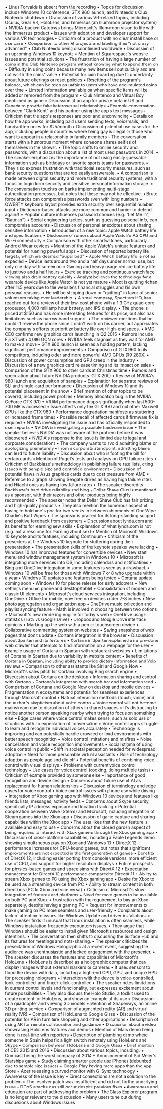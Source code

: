 • Linus Torvalds is absent from the recording
• Topics for discussion include Windows 10 conference, GTX 960 launch, and Nintendo's Club Nintendo shutdown
• Discussion of various VR-related topics, including Oculus, Gear VR, HoloLens, and Immersus (an Illumaroon projector system)
• NVIDIA-backed Catopsys brings Microsoft's Illumaroon vision to life with the Immersus product
• Issues with adoption and developer support for various VR technologies
• Criticism of a product with no clear install base or use case
• Comparison to other AI projects and labeling it as "not crazy advanced"
• Club Nintendo being discontinued worldwide
• Discussion of an upcoming Windows 10 keynote
• Mention of Squarespace's website issues and potential solutions
• The frustration of having a large number of coins in the Club Nintendo program without knowing what to spend them on
• Difficulty in using coins because many new items sell out quickly and are not worth the coins' value
• Potential for coin hoarding due to uncertainty about future offerings or reset policies
• Resetting of the program's balance, which can be seen as unfair to users who have accumulated coins over time
• Limited information available on when specific items will be added or removed from the program
• Club Nintendo and Virtual Boy mentioned as gone
• Discussion of an app for private beta in US and Canada to provide fake heterosexual relationships
• Example conversation between "Clark Kent" and his partner using the app's text messages
• Criticism that the app's responses are poor and unconvincing
• Details on how the app works, including paid users sending texts, voicemails, and handwritten notes for $25/month
• Discussion of potential use cases for the app, including people in countries where being gay is illegal or those who want to appear in a relationship to family members
• The conversation starts with a humorous moment where someone shares selfies of themselves in the shower.
• The topic shifts to online security and passwords, with a discussion about a list of most used passwords in 2014.
• The speaker emphasizes the importance of not using easily guessable information such as birthdays or favorite sports teams for passwords.
• They also express frustration with traditional security measures, such as bank security questions that are too easily answerable.
• A comparison is made between digital security and more traditional security systems, with a focus on login form security and sensitive personal information storage.
• The conversation touches on banks implementing multi-stage authentication processes, but notes that these may not be effective.
• Brute force attacks can compromise passwords even with long numbers
• QWERTY keyboard layout provides extra security over sequential number input
• Dictionary-based attacks are more common and harder to defend against
• Popular culture influences password choices (e.g. "Let Me In", "Batman")
• Social engineering tactics, such as guessing personal info, can compromise accounts
• Discussion of personal anecdotes about sharing sensitive information
• Introduction of a new topic: Apple Watch battery life and specifications
• Disclosure of rumors about Apple Watch's A5 CPU and Wi-Fi connectivity
• Comparison with other smartwatches, particularly Android Wear devices
• Mention of the Apple Watch's unique features and potential for running powerful apps
• Discussion of reported battery life targets, which are deemed "super bad"
• Apple Watch battery life is not as expected
• Device lasts around two and a half days under normal use, but only one day with screen on
• Gaming and heavy usage reduce battery life to just two and a half hours
• Exercise tracking and continuous watch face viewing also drain battery quickly
• Analyst believes the technology for a wearable device like Apple Watch is not yet mature
• Moot is quitting 4chan after 11.5 years due to the website's financial struggles and his own personal reasons.
• He will be stepping down or "quitting" in favor of senior volunteers taking over leadership.
• A small company, Spectrum HQ, has reached out for a review of their low-cost phone with a 1.3 GHz quad-core processor, 4,000 milliamp hour battery, and IPS display.
• The phone is priced at $150 and has some interesting features for its price, but also has limitations such as narrow band support.
• The reviewer mentions that he couldn't review the phone since it didn't work on his carrier, but appreciates the company's efforts to prioritize battery life over high-end specs.
• AMD CEO confirms new graphics cards launching in Q2 2015
• Rumors include Fiji XT with 4,096 GCN cores
• NVIDIA feels stagnant as they wait for AMD to make a move
• GTX 960 launch is seen as a holding pattern, lacking significant performance improvements
• Comparison of GTX 960 to its competitors, including older and more powerful AMD GPUs (R9 280X)
• Discussion of power consumption and GPU creep in the industry
• Discussion of a new graphics card release timing and its impact on sales
• Comparison of the GTX 960 to other cards at Christmas time
• Rumors and speculation about future NVIDIA products (GTX 200)
• Review of NVIDIA's 980 launch and acquisition of samples
• Explanation for separate reviews of SLI and single-card performance
• Discussion of Windows 10 and its potential placement in the show
• Brief mention of other topics to be covered, including power profiles
• Memory allocation bug in the NVIDIA GeForce GTX 970
• VRAM performance drops significantly when last 500-700 MB is accessed
• Issue affects only the GTX 970 and not other Maxwell GPUs like the GTX 980
• Performance degradation manifests as stuttering or increased frame times
• Possible recall of affected cards if firmware fix is required
• NVIDIA investigating the issue and has officially responded to user reports
• NVIDIA is investigating a possible hardware issue
• The speaker believes NVIDIA was not aware of the problem before it was discovered
• NVIDIA's response to the issue is limited due to legal and corporate considerations
• The company wants to avoid admitting blame or apologizing prematurely
• From a corporate standpoint, admitting blame can lead to future liability
• Discussion about who is footing the bill for certain cards
• Mention of Puget's tests and analysis on GPU failure rates
• Criticism of Backblaze's methodology in publishing failure rate lists, citing issues with sample size and controlled environment
• Discussion of potential flaws in Asus graphics cards due to cost pressure from AMD
• Reference to a graph showing Seagate drives as having high failure rates and Hitachi ones as having low failure rates
• The speaker discredits Backblaze's hard drive reliability and blog
• Dollar Shave Club is mentioned as a sponsor, with their razors and other products being highly recommended
• The speaker notes that Dollar Shave Club has fair pricing and high-quality products
• They also mention the humorous aspect of having to hold one's poo for two weeks in between shipments of One Wipe Charlie's Butt Wipes
• The sponsor is praised for its long-standing support and positive feedback from customers
• Discussion about lynda.com and its benefits for learning new skills
• Explanation of what lynda.com is not (e.g. not a resource for learning about sex)
• Mention of Microsoft Windows 10 keynote and its features, including Continuum
• Criticism of the presenters at the Windows 10 keynote for stuttering during their presentation
• The presentation skills of the keynote speaker were lacking
• Windows 10 has improved features for convertible devices
• New start menu and window management system in Windows 10
• Microsoft is integrating more services into OS, including calendars and notifications
• Bing and OneDrive integration in some features is seen as a drawback
• Windows 10 will be free for those with Windows 7 or 8 who upgrade within a year
• Windows 10 updates and features being tested
• Cortana update coming soon
• Windows 10 for phone release for early adopters
• New settings menu on phone and desktop/tablet
• Consolidation of modern and classic UI elements
• Microsoft's cloud services integration, including OneDrive
• Office for mobile, now free on devices under 7-8 inches
• New photo aggregation and organization app
• OneDrive music collection and playlist syncing feature
• Math is involved in choosing between two options
• Microsoft's new rendering engine for today's web
• OneDrive usage statistics (16% vs Google Drive)
• Dropbox and Google Drive interface opinions
• Marking up the web with a pen or touchscreen device
• Collaborative commenting system on websites
• Saving snapshots of web pages that don't update
• Cortana integration in the browser
• Discussion about Spartan and its features
• Cortana in Spartan explained as a pre-done web crawler that attempts to find information on a webpage for the user
• Example usage of Cortana in Spartan with restaurant websites
• Limitations of Cortana in Spartan due to variability in website content
• Benefits of Cortana in Spartan, including ability to provide dietary information and Yelp reviews
• Comparison to other assistants like Siri and Google Now
• Microsoft's sales pitch for Cortana involving Bing search engine
• Discussion about Cortana on the desktop
• Information sharing and control with Cortana
• Cortana's integration with search bar and information feed
• Comparison of Cortana and Google Now on desktop and mobile devices
• Fragmentation in ecosystems and potential for seamless experiences through Microsoft control
• Natural interaction methods (touch, voice) and the author's skepticism about voice control
• Voice control will not become mainstream due to disruption of others in shared spaces
• It's distracting to notice another person speaking nearby when trying to focus on something else
• Edge cases where voice control makes sense, such as solo use or situations with no expectation of conversation
• Voice control apps struggle to learn and recognize individual voices accurately
• Technology is improving and can potentially handle crowded or loud environments with better speech recognition
• Voice control limitations and misfires
• Noise cancellation and voice recognition improvements
• Social stigma of using voice control in public
• Shift in societal perception needed for widespread adoption
• Need for more personable virtual assistants
• Role of technology adoption as people age and die off
• Potential benefits of combining voice control with visual displays
• Problems with current voice control technology
• Use cases for voice control (cooking, doing multiple tasks)
• Criticism of example provided by someone else
• Importance of good recognition and device design
• Concerns about future use of AI as replacement for human relationships
• Discussion of terminology and edge cases for voice control
• Voice control issues with phone use while driving
• Integration of Xbox gaming app with Windows 10 devices and features like friends lists, messages, activity feeds
• Concerns about Skype security, specifically IP address exposure and location tracking
• Potential cooperation between Valve (Steam) and Microsoft, including integration of Steam games into the Xbox app
• Discussion of game capture and sharing capabilities within the Xbox app
• The user likes that the new feature is available and easy to use
• Concerns about the closed garden aspect of being required to interact with Xbox gamers through the Xbox gaming app
• Discussion of cross-platform capabilities, including a Fable Legends demo showing simultaneous play on Xbox and Windows 10
• DirectX 12 performance increases for CPU-bound games, but notes that significant improvements are not expected in the first generation of games
• Benefits of DirectX 12, including easier porting from console versions, more efficient use of CPU, and support for higher resolution displays
• Future prospects for physics-based games and space sims with DirectX 12
• Expectation management for DirectX 12 performance compared to DirectX 11
• Ability to stream Xbox games to PC using the Xbox gaming app
• Desire for Xbox to be used as a streaming device from PC
• Ability to stream content in both directions (PC to Xbox and vice versa)
• Criticism of Microsoft's slow integration of features and platforms
• Need for more games to be available on both PC and Xbox
• Frustration with the requirement to buy an Xbox separately, despite having a gaming PC
• Request for improvements to make gaming on PC more seamless and user-friendly
• Complaints about lack of attention to issues like Windows Update and driver installations
• The speaker finds it unusual that Linux installation is often seamless, while Windows installation frequently encounters issues.
• They argue that Windows should be easier to install given Microsoft's resources and design intentions.
• The conversation then shifts to discussing the Surface Hub and its features for meetings and note-sharing.
• The speaker criticizes the presentation of Windows Holographic at a recent event, suggesting the audience was unenthusiastic and lacked engagement with the presenter.
• The speaker discusses the features and capabilities of Microsoft's HoloLens
• HoloLens is described as a holographic computer that can display images without external markers or cameras
• It uses sensors to flood the device with data, including a high-end CPU, GPU, and unique HPU for processing holograms
• Interaction with the device is voice-controlled, look-controlled, and finger-click-controlled
• The speaker notes limitations in current control levels and functionality, but expresses excitement about future possibilities
• They also discuss the Holo Studio, a toolkit used to create content for HoloLens, and show an example of its use
• Discussion of a quadcopter and viewing 3D models
• Mention of Shapeways, an online 3D printing service
• Comparison of augmented reality (AR) and virtual reality (VR)
• Comparison of HoloLens to Google Glass
• Discussion of the potential for AR in furniture shopping and other applications
• Description of using AR for remote collaboration and guidance
• Discussion about a video showcasing HoloLens features and demos
• Mention of Mars demo being done in real-time with reporters
• Description of plumbing demo where someone in Spain helps fix a light switch remotely using HoloLens and Skype
• Comparison between HoloLens and Google Glass
• Brief mention of CES 2015 and 2016
• Discussion about various topics, including:
	+ Comcast being the worst company of 2014
	+ Announcement of Sid Meier's Starships game
	+ Study claiming smarter people use iPhones (debunked due to sample size issues)
	+ Google Play having more apps than the App Store
	+ Acer releasing a curved monitor with G-Sync technology
• Awareness of the issue is key
• Direct connections are not a solution to the problem
• The resolver patch was insufficient and did not fix the underlying issue
• DDoS attacks can still occur despite previous fixes
• Awareness and education are part of addressing the problem
• The Glass Explorer program is no longer relevant to the discussion
• Many users tune out during discussions about Windows issues